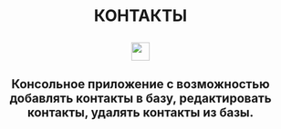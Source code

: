 <h1 align="center">КОНТАКТЫ</h1>
<h2 align="center"><img src="https://github.com/vadimsa3/contact-book/src/main/resources/raw/image.gif" height="32"/></h2>
<h2 align="center">Консольное приложение с возможностью добавлять контакты в базу, редактировать контакты, удалять контакты из базы.</h2>
